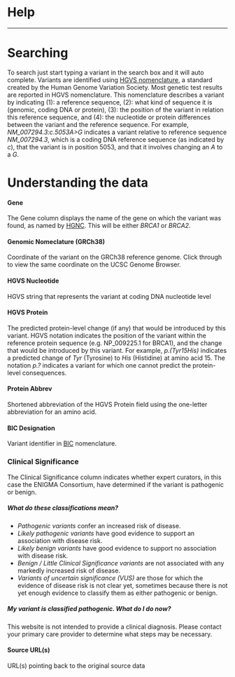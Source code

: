 # Help

---

# Searching

To search just start typing a variant in the search box and it will auto complete. Variants are identified using <a href="http://varnomen.hgvs.org/" target="_blank" rel="noopener">HGVS nomenclature</a>, a standard created by the Human Genome Variation Society.  Most genetic test results are reported in HGVS nomenclature. This nomenclature describes a variant by indicating (1): a reference sequence, (2): what kind of sequence it is (genomic, coding DNA or protein), (3): the position of the variant in relation this reference sequence, and (4): the nucleotide or protein differences between the variant and the reference sequence.  For example, _NM_007294.3:c.5053A>G_ indicates a variant relative to reference sequence _NM_007294.3_, which is a coding DNA reference sequence (as indicated by _c_), that the variant is in position 5053, and that it involves changing an _A_ to a _G_.

# Understanding the data

#### Gene

The Gene column displays the name of the gene on which the variant was found,
as named by <a href="http://www.genenames.org/" target="_blank" rel="noopener">HGNC</a>.  This will be either _BRCA1_ or 
_BRCA2_.


#### Genomic Nomeclature (GRCh38)

Coordinate of the variant on the GRCh38 reference genome. Click through to view the same coordinate on the UCSC Genome Browser.

#### HGVS Nucleotide

HGVS string that represents the variant at coding DNA nucleotide level

#### HGVS Protein

The predicted protein-level change (if any) that would be introduced by this variant.  HGVS notation indicates the position of the variant within the reference protein sequence (e.g. NP_009225.1 for BRCA1), and the change that would be introduced by this variant.  For example, _p.(Tyr15His)_ indicates a predicted change of _Tyr_ (Tyrosine) to _His_ (Histidine) at amino acid 15.  The notation _p.?_ indicates a variant for which one cannot predict the protein-level consequences.

#### Protein Abbrev

Shortened abbreviation of the HGVS Protein field using the one-letter abbreviation for an amino acid.

#### BIC Designation

Variant identifier in <a href="https://research.nhgri.nih.gov/bic/" target="_blank" rel="noopener">BIC</a> nomenclature.

### Clinical Significance 

The Clinical Significance column indicates whether expert curators, in this case the ENIGMA Consortium, have determined if the variant is pathogenic or benign.

##### _What do these classifications mean?_
- *Pathogenic variants* confer an increased risk of disease.
- *Likely pathogenic variants* have good evidence to support an association with disease risk.
- *Likely benign variants* have good evidence to support no association with disease risk.
- *Benign / Little Clinical Significance variants* are not associated with any markedly increased risk of disease.
- *Variants of uncertain significance (VUS)* are those for which the evidence of disease risk is not clear yet, sometimes because there is not yet enough evidence to classify them as either pathogenic or benign.

##### _My variant is classified pathogenic. What do I do now?_
This website is not intended to provide a clinical diagnosis. Please contact your primary care provider to determine what steps may be necessary.


#### Source URL(s)
URL(s) pointing back to the original source data

